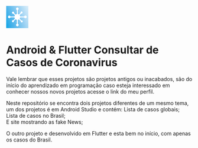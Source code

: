 ![]( https://github.com/Silva-Tech-Souza/Android-Flutter-consulta-coronavirus/blob/main/icone_af_corona%20(1).png)

# Android & Flutter Consultar de Casos de Coronavirus 

Vale lembrar que esses projetos são projetos antigos ou inacabados, são do início do aprendizado em programação caso esteja interessado em conhecer nossos novos projetos acesse o link do meu perfil.

Neste repositório se encontra dois projetos diferentes de um mesmo tema, um dos projetos é em Android Studio e contém:
Lista de casos globais;<br>
Lista de casos no Brasil;<br>
E site mostrando as fake News;<br>

O outro projeto e desenvolvido em Flutter e esta bem no início, com apenas os casos do Brasil. 


